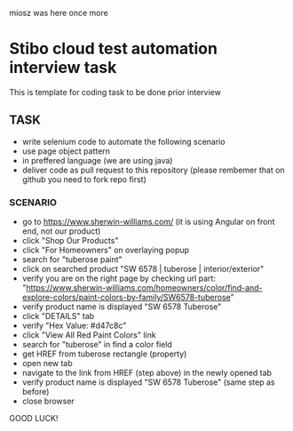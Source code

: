 miosz was here
once more
# Stibo cloud test automation interview task

This is template for coding task to be done prior interview

## TASK
- write selenium code to automate the following scenario
- use page object pattern
- in preffered language (we are using java)
- deliver code as pull request to this repository (please rembemer that on github you need to fork repo first)

### SCENARIO
- go to https://www.sherwin-williams.com/ (it is using Angular on front end, not our product)
- click "Shop Our Products"
- click "For Homeowners" on overlaying popup
- search for "tuberose paint"
- click on searched product "SW 6578 | tuberose | interior/exterior"
- verify you are on the right page by checking url part: "https://www.sherwin-williams.com/homeowners/color/find-and-explore-colors/paint-colors-by-family/SW6578-tuberose"
- verify product name is displayed "SW 6578 Tuberose"
- click "DETAILS" tab
- verify "Hex Value: #d47c8c"
- click "View All Red Paint Colors" link
- search for "tuberose" in find a color field
- get HREF from tuberose rectangle (property)
- open new tab
- navigate to the link from HREF (step above) in the newly opened tab
- verify product name is displayed "SW 6578 Tuberose" (same step as before)
- close browser

GOOD LUCK!

